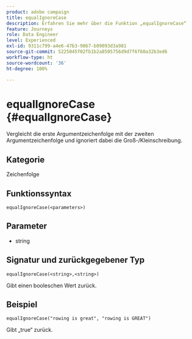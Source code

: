 ```yaml
---
product: adobe campaign
title: equalIgnoreCase
description: Erfahren Sie mehr über die Funktion „equalIgnoreCase“
feature: Journeys
role: Data Engineer
level: Experienced
exl-id: 9311c799-a4e6-47b3-9867-b09093d3a981
source-git-commit: 5225045f02fb1b2a8505756d9d7f6f60a32b3ed6
workflow-type: ht
source-wordcount: '36'
ht-degree: 100%

---
```


# equalIgnoreCase {#equalIgnoreCase}

Vergleicht die erste Argumentzeichenfolge mit der zweiten Argumentzeichenfolge und ignoriert dabei die Groß-/Kleinschreibung.

## Kategorie

Zeichenfolge

## Funktionssyntax

`equalIgnoreCase(<parameters>)`

## Parameter

* string

## Signatur und zurückgegebener Typ

`equalIgnoreCase(<string>,<string>)`

Gibt einen booleschen Wert zurück.

## Beispiel

`equalIgnoreCase("rowing is great", "rowing is GREAT")`

Gibt „true“ zurück.
